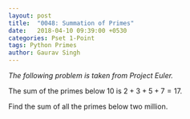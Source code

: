 ```yaml
---
layout: post
title:  "0048: Summation of Primes"
date:   2018-04-10 09:39:00 +0530
categories: Pset 1-Point
tags: Python Primes
author: Gaurav Singh
---
```

_The following problem is taken from Project Euler._

The sum of the primes below $10$ is $2 + 3 + 5 + 7 = 17$.

<span title="'Can you do addition?' the White Queen asked. 'What's one and one and one and one and one and one and one and one and one and one?' 'I don't know,' said Alice. 'I lost count'. - Lewis Caroll, Through the Looking Glass.">Find the sum of all the primes below two million.</span>
